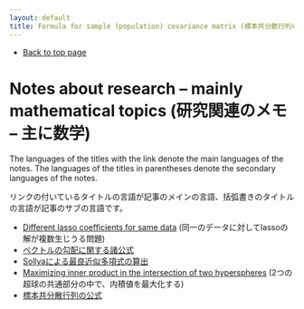 ```yaml
---
layout: default
title: Formula for sample (population) covariance matrix (標本共分散行列の公式)
---
```

-   [Back to top page](../)

# Notes about research – mainly mathematical topics (研究関連のメモ – 主に数学)

The languages of the titles with the link denote the main languages of the notes. The languages of the titles in parentheses denote the secondary languages of the notes.

リンクの付いているタイトルの言語が記事のメインの言語、括弧書きのタイトルの言語が記事のサブの言語です。

-   [Different lasso coefficients for same data](https://sites.google.com/site/hrhanada/memo/lasso-coefficients) (同一のデータに対してlassoの解が複数生じうる問題)
-   [ベクトルの勾配に関する諸公式](https://sites.google.com/site/hrhanada/memo/gradient-formula) <!-- (Formulae for vector gradients) -->
-   [Sollyaによる最良近似多項式の算出](https://sites.google.com/site/hrhanada/memo/sollya)
-   [Maximizing inner product in the intersection of two hyperspheres](intersection-hyperspheres/) (2つの超球の共通部分の中で、内積値を最大化する)
-   [標本共分散行列の公式](sample-covariance-matrix/) <!--(Formula for sample (population) covariance matrix)-->
